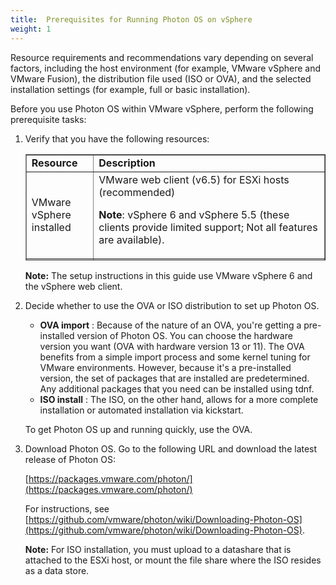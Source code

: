 ```yaml
---
title:  Prerequisites for Running Photon OS on vSphere
weight: 1
---
```


Resource requirements and recommendations vary depending on several factors, including the host environment (for example, VMware vSphere and VMware Fusion), the distribution file used (ISO or OVA), and the selected installation settings (for example, full or basic installation).

Before you use Photon OS within VMware vSphere, perform the following prerequisite tasks:

1. Verify that you have the following resources:

	<table style="height: 170px;" border="1" width="auto" cellspacing="0" cellpadding="10">
	<tbody>
	<tr>
	<td><b>Resource</b></td>
	<td><b>Description</b></td>
	</tr>
	<tr>
	<td> VMware vSphere installed</td>
	<td>VMware web client (v6.5) for ESXi hosts (recommended) <p><b>Note</b>: vSphere 6 and vSphere 5.5 (these clients provide limited support; Not all features are available).</p></td>
	</tr>
	<tr>
	<td>Memory</td>
	<td>ESXi host with 2GB of free RAM (recommended)</td>
	</tr>
	<tr>
	<td>Storage</td>
	<td><b>Minimal Photon install</b>: ESXi host with at least 512MB of free space (minimum); <b>Full Photon install</b>: ESXi host with at least 4GB of free space (minimum); 16GB is recommended; 16GB recommended.</td>
	</tr>
	<tr>
	<td>Distribution File</td>
	<td>Photon OS ISO or OVA file downloaded from [https://packages.vmware.com/photon/](https://packages.vmware.com/photon/).</td>
	</tr>
	</tbody>
	</table>

    **Note:** The setup instructions in this guide use VMware vSphere 6 and the vSphere web client.

1. Decide whether to use the OVA or ISO distribution to set up Photon OS.

    - **OVA import** : Because of the nature of an OVA, you're getting a pre-installed version of Photon OS. You can choose the hardware version you want (OVA with hardware version 13 or 11). The OVA benefits from a simple import process and some kernel tuning for VMware environments. However, because it's a pre-installed version, the set of packages that are installed are predetermined. Any additional packages that you need can be installed using tdnf.
    - **ISO install** : The ISO, on the other hand, allows for a more complete installation or automated installation via kickstart.

    To get Photon OS up and running quickly, use the OVA.
    
1. Download Photon OS. Go to the following URL and download the latest release of Photon OS:

    [https://packages.vmware.com/photon/](https://packages.vmware.com/photon/)
    
    For instructions, see [https://github.com/vmware/photon/wiki/Downloading-Photon-OS](https://github.com/vmware/photon/wiki/Downloading-Photon-OS).
    
    **Note:** For ISO installation, you must upload to a datashare that is attached to the ESXi host, or mount the file share where the ISO resides as a data store.
